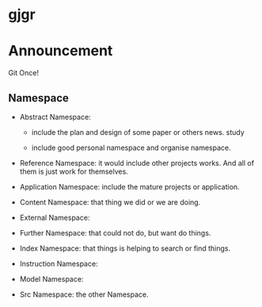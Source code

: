 # gjgr


# Announcement

Git Once!


## Namespace
 
 * Abstract Namespace: 
 
      * include the plan and design of some paper or others news. study
      
      * include good personal namespace and organise namespace.

 * Reference Namespace: it would include other projects works. And all of them is just work for themselves.  
 
 * Application Namespace: include the mature projects or application.
 
 * Content Namespace: that thing we did or we are doing.
 
 * External Namespace:
 
 * Further Namespace: that could not do, but want do things.
 
 * Index Namespace: that things is helping to search or find things.
 
 * Instruction Namespace: 
 
 * Model Namespace:
 
 * Src Namespace: the other Namespace.
 